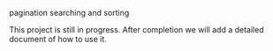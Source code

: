 pagination searching and sorting

This project is still in progress. After completion we will add a detailed document of how to use it.
